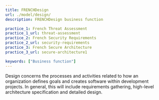 ```yaml
---
title: FRENCHDesign
url: ./model/design/
description: FRENCHDesign business function

practice_1: French Threat Assessment
practice_1_url: threat-assessment
practice_2: French Security Requirements
practice_2_url: security-requirements
practice_3: French Secure Architecture
practice_3_url: secure-architecture1

keywords: ["Business function"]
---
```


Design concerns the processes and activities related to how an organization defines goals and creates software within development projects. In general, this will include requirements gathering, high-level architecture specification and detailed design.

